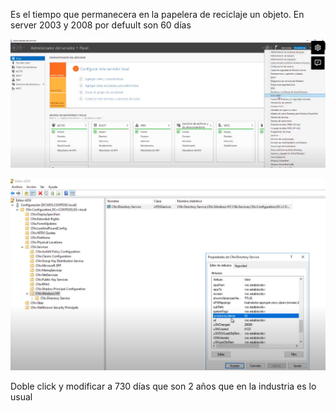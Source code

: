 Es el tiempo que permanecera en la papelera de reciclaje un objeto. En server 2003 y 2008 por defuult son 60 días

![alt text](image-119.png)

![alt text](image-120.png)

Doble click y modificar a 730 días que son 2 años que en la industria es lo usual   
